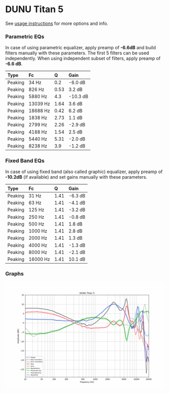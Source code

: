 # DUNU Titan 5
See [usage instructions](https://github.com/jaakkopasanen/AutoEq#usage) for more options and info.

### Parametric EQs
In case of using parametric equalizer, apply preamp of **-6.6dB** and build filters manually
with these parameters. The first 5 filters can be used independently.
When using independent subset of filters, apply preamp of **-6.6 dB**.

| Type    | Fc       |    Q | Gain     |
|:--------|:---------|:-----|:---------|
| Peaking | 34 Hz    | 0.2  | -6.0 dB  |
| Peaking | 826 Hz   | 0.53 | 3.2 dB   |
| Peaking | 5880 Hz  | 4.3  | -10.3 dB |
| Peaking | 13039 Hz | 1.64 | 3.6 dB   |
| Peaking | 18688 Hz | 0.42 | 6.2 dB   |
| Peaking | 1838 Hz  | 2.73 | 1.1 dB   |
| Peaking | 2799 Hz  | 2.26 | -2.9 dB  |
| Peaking | 4188 Hz  | 1.54 | 2.5 dB   |
| Peaking | 5440 Hz  | 5.31 | -2.0 dB  |
| Peaking | 8238 Hz  | 3.9  | -1.2 dB  |

### Fixed Band EQs
In case of using fixed band (also called graphic) equalizer, apply preamp of **-10.2dB**
(if available) and set gains manually with these parameters.

| Type    | Fc       |    Q | Gain    |
|:--------|:---------|:-----|:--------|
| Peaking | 31 Hz    | 1.41 | -6.3 dB |
| Peaking | 63 Hz    | 1.41 | -4.1 dB |
| Peaking | 125 Hz   | 1.41 | -3.2 dB |
| Peaking | 250 Hz   | 1.41 | -0.8 dB |
| Peaking | 500 Hz   | 1.41 | 1.8 dB  |
| Peaking | 1000 Hz  | 1.41 | 2.8 dB  |
| Peaking | 2000 Hz  | 1.41 | 1.3 dB  |
| Peaking | 4000 Hz  | 1.41 | -1.3 dB |
| Peaking | 8000 Hz  | 1.41 | -2.1 dB |
| Peaking | 16000 Hz | 1.41 | 10.1 dB |

### Graphs
![](./DUNU%20Titan%205.png)
